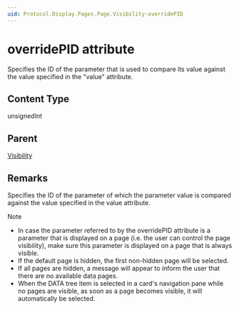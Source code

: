```yaml
---
uid: Protocol.Display.Pages.Page.Visibility-overridePID
---
```


# overridePID attribute

Specifies the ID of the parameter that is used to compare its value against the value specified in the "value" attribute.

## Content Type

unsignedInt

## Parent

[Visibility](xref:Protocol.Display.Pages.Page.Visibility)

## Remarks

Specifies the ID of the parameter of which the parameter value is compared against the value specified in the value attribute.

> [!NOTE]
> 
> - In case the parameter referred to by the overridePID attribute is a parameter that is displayed on a page (i.e. the user can control the page visibility), make sure this parameter is displayed on a page that is always visible.
> - If the default page is hidden, the first non-hidden page will be selected.
> - If all pages are hidden, a message will appear to inform the user that there are no available data pages.
> - When the DATA tree item is selected in a card's navigation pane while no pages are visible, as soon as a page becomes visible, it will automatically be selected.
